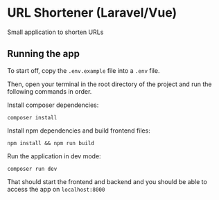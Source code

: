 # URL Shortener (Laravel/Vue)

Small application to shorten URLs

## Running the app

To start off, copy the `.env.example` file into a `.env` file.

Then, open your terminal in the root directory of the project and run the following commands in order.

Install composer dependencies:

```
composer install
```

Install npm dependencies and build frontend files:

```
npm install && npm run build
```

Run the application in dev mode:

```
composer run dev
```

That should start the frontend and backend and you should be able to access the app on `localhost:8000`
